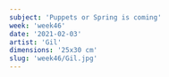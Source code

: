 ```yaml
---
subject: 'Puppets or Spring is coming'
week: 'week46'
date: '2021-02-03'
artist: 'Gil'
dimensions: '25x30 cm'
slug: 'week46/Gil.jpg'
---
```

